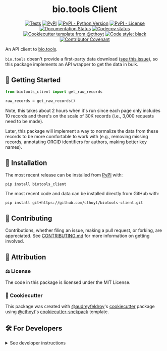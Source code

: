 <!--
<p align="center">
  <img src="https://github.com/cthoyt/biotools-client/raw/main/docs/source/logo.png" height="150">
</p>
-->

<h1 align="center">
  bio.tools Client
</h1>

<p align="center">
    <a href="https://github.com/cthoyt/biotools-client/actions/workflows/tests.yml">
        <img alt="Tests" src="https://github.com/cthoyt/biotools-client/actions/workflows/tests.yml/badge.svg" /></a>
    <a href="https://pypi.org/project/biotools_client">
        <img alt="PyPI" src="https://img.shields.io/pypi/v/biotools_client" /></a>
    <a href="https://pypi.org/project/biotools_client">
        <img alt="PyPI - Python Version" src="https://img.shields.io/pypi/pyversions/biotools_client" /></a>
    <a href="https://github.com/cthoyt/biotools-client/blob/main/LICENSE">
        <img alt="PyPI - License" src="https://img.shields.io/pypi/l/biotools_client" /></a>
    <a href='https://biotools_client.readthedocs.io/en/latest/?badge=latest'>
        <img src='https://readthedocs.org/projects/biotools_client/badge/?version=latest' alt='Documentation Status' /></a>
    <a href="https://codecov.io/gh/cthoyt/biotools-client/branch/main">
        <img src="https://codecov.io/gh/cthoyt/biotools-client/branch/main/graph/badge.svg" alt="Codecov status" /></a>  
    <a href="https://github.com/cthoyt/cookiecutter-python-package">
        <img alt="Cookiecutter template from @cthoyt" src="https://img.shields.io/badge/Cookiecutter-snekpack-blue" /></a>
    <a href='https://github.com/psf/black'>
        <img src='https://img.shields.io/badge/code%20style-black-000000.svg' alt='Code style: black' /></a>
    <a href="https://github.com/cthoyt/biotools-client/blob/main/.github/CODE_OF_CONDUCT.md">
        <img src="https://img.shields.io/badge/Contributor%20Covenant-2.1-4baaaa.svg" alt="Contributor Covenant"/></a>
</p>

An API client to [bio.tools](https://bio.tools).

`bio.tools` doesn't provide a first-party data download 
([see this issue](https://github.com/bio-tools/biotoolsRegistry/issues/601)), 
so this package implements an API wrapper to get the data in bulk.

## 💪 Getting Started

```python
from biotools_client import get_raw_records

raw_records = get_raw_records()
```

Note, this takes about 2 hours when it's run since each page only includes 10 records
and there's on the scale of 30K records (i.e., 3,000 requests need to be made).

Later, this package will implement a way to normalize the data from these
records to be more comfortable to work with (e.g., removing missing records, 
annotating ORCID identifiers for authors, making better key names).

## 🚀 Installation

The most recent release can be installed from
[PyPI](https://pypi.org/project/biotools_client/) with:

```shell
pip install biotools_client
```

The most recent code and data can be installed directly from GitHub with:

```shell
pip install git+https://github.com/cthoyt/biotools-client.git
```

## 👐 Contributing

Contributions, whether filing an issue, making a pull request, or forking, are appreciated. See
[CONTRIBUTING.md](https://github.com/cthoyt/biotools-client/blob/master/.github/CONTRIBUTING.md)
for more information on getting involved.

## 👋 Attribution

### ⚖️ License

The code in this package is licensed under the MIT License.

### 🍪 Cookiecutter

This package was created with [@audreyfeldroy](https://github.com/audreyfeldroy)'s
[cookiecutter](https://github.com/cookiecutter/cookiecutter) package using [@cthoyt](https://github.com/cthoyt)'s
[cookiecutter-snekpack](https://github.com/cthoyt/cookiecutter-snekpack) template.

## 🛠️ For Developers

<details>
  <summary>See developer instructions</summary>

The final section of the README is for if you want to get involved by making a code contribution.

### Development Installation

To install in development mode, use the following:

```bash
git clone git+https://github.com/cthoyt/biotools-client.git
cd biotools-client
pip install -e .
```

### Updating Package Boilerplate

This project uses `cruft` to keep boilerplate (i.e., configuration, contribution guidelines, documentation
configuration)
up-to-date with the upstream cookiecutter package. Update with the following:

```shell
pip install cruft
cruft update
```

More info on Cruft's update command is
available [here](https://github.com/cruft/cruft?tab=readme-ov-file#updating-a-project).

### 🥼 Testing

After cloning the repository and installing `tox` with `pip install tox tox-uv`, 
the unit tests in the `tests/` folder can be run reproducibly with:

```shell
tox -e py
```

Additionally, these tests are automatically re-run with each commit in a
[GitHub Action](https://github.com/cthoyt/biotools-client/actions?query=workflow%3ATests).

### 📖 Building the Documentation

The documentation can be built locally using the following:

```shell
git clone git+https://github.com/cthoyt/biotools-client.git
cd biotools-client
tox -e docs
open docs/build/html/index.html
``` 

The documentation automatically installs the package as well as the `docs`
extra specified in the [`pyproject.toml`](pyproject.toml). `sphinx` plugins
like `texext` can be added there. Additionally, they need to be added to the
`extensions` list in [`docs/source/conf.py`](docs/source/conf.py).

The documentation can be deployed to [ReadTheDocs](https://readthedocs.io) using
[this guide](https://docs.readthedocs.io/en/stable/intro/import-guide.html).
The [`.readthedocs.yml`](.readthedocs.yml) YAML file contains all the configuration you'll need.
You can also set up continuous integration on GitHub to check not only that
Sphinx can build the documentation in an isolated environment (i.e., with ``tox -e docs-test``)
but also that [ReadTheDocs can build it too](https://docs.readthedocs.io/en/stable/pull-requests.html).

#### Configuring ReadTheDocs

1. Log in to ReadTheDocs with your GitHub account to install the integration
   at https://readthedocs.org/accounts/login/?next=/dashboard/
2. Import your project by navigating to https://readthedocs.org/dashboard/import then clicking the plus icon next to
   your repository
3. You can rename the repository on the next screen using a more stylized name (i.e., with spaces and capital letters)
4. Click next, and you're good to go!

### 📦 Making a Release

#### Configuring Zenodo

[Zenodo](https://zenodo.org) is a long-term archival system that assigns a DOI to each release of your package.

1. Log in to Zenodo via GitHub with this link: https://zenodo.org/oauth/login/github/?next=%2F. This brings you to a
   page that lists all of your organizations and asks you to approve installing the Zenodo app on GitHub. Click "grant"
   next to any organizations you want to enable the integration for, then click the big green "approve" button. This
   step only needs to be done once.
2. Navigate to https://zenodo.org/account/settings/github/, which lists all of your GitHub repositories (both in your
   username and any organizations you enabled). Click the on/off toggle for any relevant repositories. When you make
   a new repository, you'll have to come back to this

After these steps, you're ready to go! After you make "release" on GitHub (steps for this are below), you can navigate
to https://zenodo.org/account/settings/github/repository/cthoyt/biotools-client
to see the DOI for the release and link to the Zenodo record for it.

#### Registering with the Python Package Index (PyPI)

You only have to do the following steps once.

1. Register for an account on the [Python Package Index (PyPI)](https://pypi.org/account/register)
2. Navigate to https://pypi.org/manage/account and make sure you have verified your email address. A verification email
   might not have been sent by default, so you might have to click the "options" dropdown next to your address to get to
   the "re-send verification email" button
3. 2-Factor authentication is required for PyPI since the end of 2023 (see
   this [blog post from PyPI](https://blog.pypi.org/posts/2023-05-25-securing-pypi-with-2fa/)). This means
   you have to first issue account recovery codes, then set up 2-factor authentication
4. Issue an API token from https://pypi.org/manage/account/token

#### Configuring your machine's connection to PyPI

You have to do the following steps once per machine. Create a file in your home directory called
`.pypirc` and include the following:

```ini
[distutils]
index-servers =
    pypi
    testpypi

[pypi]
username = __token__
password = <the API token you just got>

# This block is optional in case you want to be able to make test releases to the Test PyPI server
[testpypi]
repository = https://test.pypi.org/legacy/
username = __token__
password = <an API token from test PyPI>
```

Note that since PyPI is requiring token-based authentication, we use `__token__` as the user, verbatim.
If you already have a `.pypirc` file with a `[distutils]` section, just make sure that there is an `index-servers`
key and that `pypi` is in its associated list. More information on configuring the `.pypirc` file can
be found [here](https://packaging.python.org/en/latest/specifications/pypirc).

#### Uploading to PyPI

After installing the package in development mode and installing
`tox` with `pip install tox tox-uv`,
run the following from the shell:

```shell
tox -e finish
```

This script does the following:

1. Uses [Bump2Version](https://github.com/c4urself/bump2version) to switch the version number in
   the `pyproject.toml`, `CITATION.cff`, `src/biotools_client/version.py`,
   and [`docs/source/conf.py`](docs/source/conf.py) to not have the `-dev` suffix
2. Packages the code in both a tar archive and a wheel using [`build`](https://github.com/pypa/build)
3. Uploads to PyPI using [`twine`](https://github.com/pypa/twine).
4. Push to GitHub. You'll need to make a release going with the commit where the version was bumped.
5. Bump the version to the next patch. If you made big changes and want to bump the version by minor, you can
   use `tox -e bumpversion -- minor` after.

#### Releasing on GitHub

1. Navigate
   to https://github.com/cthoyt/biotools-client/releases/new
   to draft a new release
2. Click the "Choose a Tag" dropdown and select the tag corresponding to the release you just made
3. Click the "Generate Release Notes" button to get a quick outline of recent changes. Modify the title and description
   as you see fit
4. Click the big green "Publish Release" button

This will trigger Zenodo to assign a DOI to your release as well.

</details>
